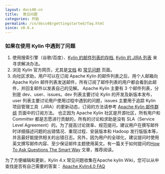 ```yaml
---
layout: docs40-cn
title:  常见问题
categories: 开始
permalink: /cn/docs40/gettingstarted/faq.html
since: v0.6.x
---
```


### 如果在使用 Kylin 中遇到了问题

1. 使用搜索引擎（谷歌/百度）、[Kylin 的邮件列表的存档](http://apache-kylin.74782.x6.nabble.com/), [Kylin 的 JIRA 列表](https://issues.apache.org/jira/projects/KYLIN/issues) 来寻求解决办法。
2. 浏览 Kylin 官方网页，尤其是[文档](http://kylin.apache.org/docs40/) 和 [常见问题](https://cwiki.apache.org/confluence/display/KYLIN/FAQ) 页面。
3. 向社区求助，用户可以在订阅 Apache Kylin 的邮件列表之后，用个人邮箱向 Apache Kylin 邮件列表发送邮件，所有订阅了邮件列表的用户都会看到此邮件，并回复邮件以发表自己的见解。
   Apache Kylin 主要有 3 个邮件列表，分别是 dev、user、issues。dev 列表主要讨论 Kylin 的开发及新版本发布，user 列表主要讨论用户使用过程中遇到的问题，issues 主要用于追踪 Kylin 项目管理工具（JIRA）的更新动态，订阅的方法请参考 [Apache Kylin 邮件群组](https://kylin.apache.org/cn/community/) 页面中的订阅方法。
   也正因为 Apache Kylin 社区是开源社区，所有用户和 Committer 都是志愿进行贡献的，所有的讨论和求助是没有 SLA（Service Level Agreement）的。为了提高讨论效率、规范提问，建议用户在撰写邮件时详细描述问题的出错情况、重现过程、安装版本和 Hadoop 发行版版本等，并且最好能提供相关的出错日志。另外，因为用户的全球化，建议提问时使用英文撰写邮件内容、至少保证邮件主题使用英文。有一篇关于如何提问的[How To Ask Questions The Smart Way](http://catb.org/~esr/faqs/smart-questions.html) 文章，推荐阅读。

为了方便编辑和更新，Kylin 4.x 常见问题收集在Apache kylin Wiki，您可以从中查找是否有自己需要的答案：
[Apache Kylin4.0 FAQ](https://cwiki.apache.org/confluence/display/KYLIN/FAQ)